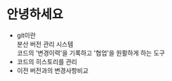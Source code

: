 # 안녕하세요
- git이란  
분산 버전 관리 시스템  
코드의 '변경이력'을 기록하고 '협업'을 원활하게 하는 도구  
- 코드의 히스토리를 관리
- 이전 버전과의 변경사항비교